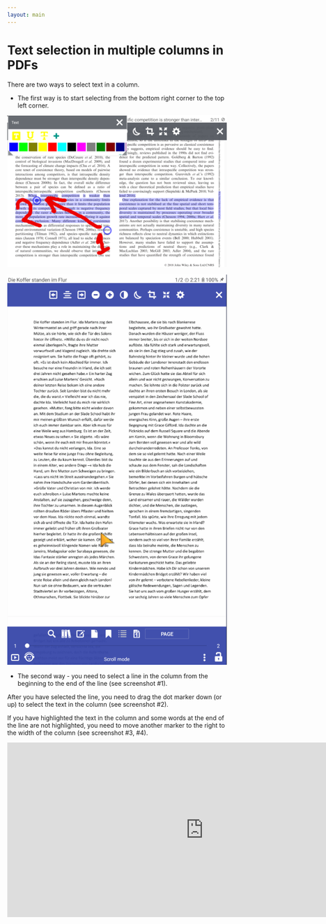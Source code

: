 ```yaml
---
layout: main
---
```


# Text selection in multiple columns in PDFs

There are two ways to select text in a column.

* The first way is to start selecting from the bottom right corner to the top left corner.

![Column selectio in PDF](img.png)

![Column selectio in PDF](1.gif)

* The second way - you need to select a line in the column from the beginning to the end of the line (see screenshot #1).

After you have selected the line, you need to drag the dot marker down (or up) to select the text in the column (see screenshot #2).

If you have highlighted the text in the column and some words at the end of the line are not highlighted, you need to move another marker to the right to the width of the column (see screenshot #3, #4).

<iframe width="900" height="400" src="https://www.youtube.com/embed/Bdj3Z86uO38" title="Librera. Select text in columns in PDF files/ Виділення тексту в колонках. Лібрера" frameborder="0" allow="accelerometer; autoplay; clipboard-write; encrypted-media; gyroscope; picture-in-picture; web-share" allowfullscreen></iframe>


